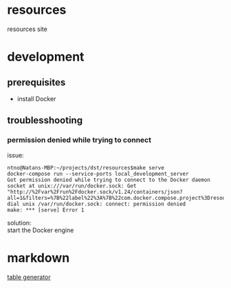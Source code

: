# resources
resources site

# development
## prerequisites
- install Docker

## troublesshooting
### permission denied while trying to connect
issue:  
```
ntno@Natans-MBP:~/projects/dst/resources$make serve
docker-compose run --service-ports local_development_server
Got permission denied while trying to connect to the Docker daemon socket at unix:///var/run/docker.sock: Get "http://%2Fvar%2Frun%2Fdocker.sock/v1.24/containers/json?all=1&filters=%7B%22label%22%3A%7B%22com.docker.compose.project%3Dresources%22%3Atrue%7D%7D&limit=0": dial unix /var/run/docker.sock: connect: permission denied
make: *** [serve] Error 1
```
solution:  
start the Docker engine


# markdown

[table generator](https://www.tablesgenerator.com/markdown_tables)  
